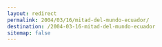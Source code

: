 ```yaml
---
layout: redirect
permalink: 2004/03/16/mitad-del-mundo-ecuador/
destination: /2004-03-16-mitad-del-mundo-ecuador
sitemap: false
---
```

